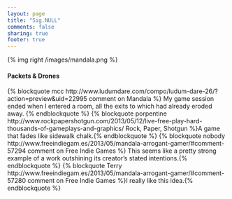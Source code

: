 ```yaml
---
layout: page
title: "Sig.NULL"
comments: false
sharing: true
footer: true
---
```


{% img right /images/mandala.png %}

<h4>Packets & Drones</h4>
<div class="feathers">
{% blockquote mcc http://www.ludumdare.com/compo/ludum-dare-26/?action=preview&uid=22995 comment on Mandala %} My game session ended when I entered a room, all the exits to which had already eroded away.  {% endblockquote %}
{% blockquote porpentine http://www.rockpapershotgun.com/2013/05/12/live-free-play-hard-thousands-of-gameplays-and-graphics/ Rock, Paper, Shotgun %}A game that fades like sidewalk chalk.{% endblockquote %}
{% blockquote nobody http://www.freeindiegam.es/2013/05/mandala-arrogant-gamer/#comment-57294 comment on Free Indie Games %} This seems like a pretty strong example of a work outshining its creator’s stated intentions.{% endblockquote %}
{% blockquote Terry http://www.freeindiegam.es/2013/05/mandala-arrogant-gamer/#comment-57280 comment on Free Indie Games %}I really like this idea.{% endblockquote %}
</div>

[1]: http://www.ludumdare.com/compo/ludum-dare-26/?action=top&cat=Innovation
[2]: http://salty-peak-4341.herokuapp.com/
[3]: https://github.com/variousauthors/mandala
[4]: http://www.rockpapershotgun.com/2013/05/12/live-free-play-hard-thousands-of-gameplays-and-graphics/
[5]: http://www.freeindiegam.es/2013/05/mandala-arrogant-gamer/
